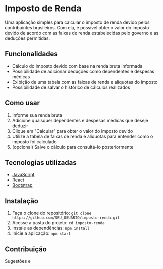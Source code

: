# Imposto de Renda

Uma aplicação simples para calcular o imposto de renda devido pelos contribuintes brasileiros. Com ela, é possível obter o valor do imposto devido de acordo com as faixas de renda estabelecidas pelo governo e as deduções permitidas.

## Funcionalidades
- Cálculo do imposto devido com base na renda bruta informada
- Possibilidade de adicionar deduções como dependentes e despesas médicas
- Exibição de uma tabela com as faixas de renda e alíquotas do imposto
- Possibilidade de salvar o histórico de cálculos realizados

## Como usar
1. Informe sua renda bruta
2. Adicione quaisquer dependentes e despesas médicas que deseje deduzir
3. Clique em "Calcular" para obter o valor do imposto devido
4. Utilize a tabela de faixas de renda e alíquotas para entender como o imposto foi calculado
5. (opcional) Salve o cálculo para consultá-lo posteriormente

## Tecnologias utilizadas
- [JavaScript](https://www.javascript.com/)
- [React](https://reactjs.org/)
- [Bootstrap](https://getbootstrap.com/)

## Instalação
1. Faça o clone do repositório: `git clone https://github.com/SEU_USUARIO/imposto-renda.git`
2. Acesse a pasta do projeto: `cd imposto-renda`
3. Instale as dependências: `npm install`
4. Inicie a aplicação: `npm start`

## Contribuição
Sugestões e 

